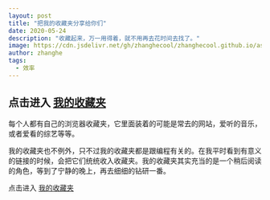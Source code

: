 ```yaml
---
layout: post
title: "把我的收藏夹分享给你们"
date: 2020-05-24
description: "收藏起来，万一用得着，就不用再去花时间去找了。"
image: https://cdn.jsdelivr.net/gh/zhanghecool/zhanghecool.github.io/assets/images/links.jpg
author: zhanghe
tags:
  - 效率
---
```


## 点击进入 [我的收藏夹](https://links.zhanghe.cool/)

每个人都有自己的浏览器收藏夹，它里面装着的可能是常去的网站，爱听的音乐，或者爱看的综艺等等。

我的收藏夹也不例外，只不过我的收藏夹都是跟编程有关的。在我平时看到有意义的链接的时候，会把它们统统收入收藏夹。我的收藏夹其实充当的是一个稍后阅读的角色，等到了宁静的晚上，再去细细的钻研一番。

点击进入 [我的收藏夹](https://links.zhanghe.cool/)
